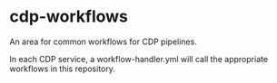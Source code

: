 # cdp-workflows

An area for common workflows for CDP pipelines.

In each CDP service, a workflow-handler.yml will call the appropriate workflows in this repository.